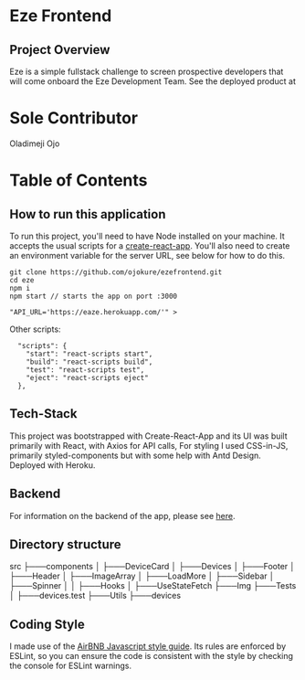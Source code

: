 # Eze Frontend

## Project Overview

Eze is a simple fullstack challenge to screen prospective developers that will come onboard the Eze Development Team.
See the deployed product at

 <!-- [eze.com](https://www.eze.com). -->

# Sole Contributor

Oladimeji Ojo

# Table of Contents

## How to run this application

To run this project, you'll need to have Node installed on your machine. It accepts the usual scripts for a [create-react-app](https://github.com/facebook/create-react-app). You'll also need to create an environment variable for the server URL, see below for how to do this.

```
git clone https://github.com/ojokure/ezefrontend.git
cd eze
npm i
npm start // starts the app on port :3000

"API_URL='https://eaze.herokuapp.com/'" >

```

Other scripts:

```
  "scripts": {
    "start": "react-scripts start",
    "build": "react-scripts build",
    "test": "react-scripts test",
    "eject": "react-scripts eject"
  },
```

## Tech-Stack

This project was bootstrapped with Create-React-App and its UI was built primarily with React, with Axios for API calls, For styling I used CSS-in-JS, primarily styled-components but with some help with Antd Design. Deployed with Heroku.

## Backend

For information on the backend of the app, please see [here](https://github.com/ojokure/ezebackend.git).

## Directory structure

src
├───components
│ ├───DeviceCard
│ ├───Devices
│ ├───Footer
│ ├───Header
│ ├───ImageArray
│ ├───LoadMore
│ ├───Sidebar
│ ├───Spinner
│
│
├───Hooks
│ ├───UseStateFetch
├───Img
├───Tests
│ ├───devices.test
├───Utils
├───devices

## Coding Style

I made use of the [AirBNB Javascript style guide](https://github.com/airbnb/javascript). Its rules are enforced by ESLint, so you can ensure the code is consistent with the style by checking the console for ESLint warnings.
